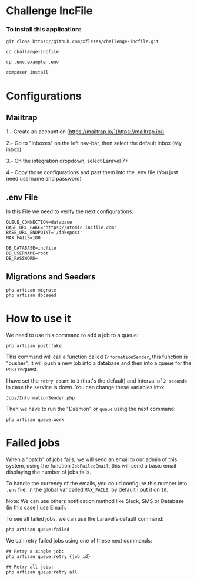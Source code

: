 # Challenge IncFile

### To install this application:

    git clone https://github.com/xfletes/challenge-incfile.git

    cd challenge-incfile

    cp .env.example .env

    composer install

# Configurations

## Mailtrap 

1.- Create an account on [https://mailtrap.io/](https://mailtrap.io/) 

2.- Go to "Inboxes" on the left nav-bar, then select the default inbox (My inbox)

3.- On the integration dropdown, select Laravel 7+

4.- Copy those configurations and past them into the .env file (You just need username and password)

## .env File

In this File we need to verify the next configurations:

    QUEUE_CONNECTION=database
    BASE_URL_FAKE='https://atomic.incfile.com'
    BASE_URL_ENDPOINT='/fakepost'
    MAX_FAILS=100
    
    DB_DATABASE=incfile
    DB_USERNAME=root
    DB_PASSWORD=


## Migrations and Seeders

    php artisan migrate
    php artisan db:seed


# How to use it

We need to use this command to add a job to a queue:

    php artisan post:fake

This command will call a function called `InformationSender`, this function is "pusher", it will push a new job into a database and then into a queue for the `POST` request.

I have set the `retry count` to `3` (that's the default) and interval of `2 seconds` in case the service is down. You can change these variables into:

    Jobs/InformationSender.php

Then we have to run the "Daemon" or `queue` using the next command:

    php artisan queue:work


# Failed jobs

When a "batch" of jobs fails, we will send an email to our admin of this system, using the function `JobFailedEmail`, this will send a basic email displaying the number of jobs fails.

To handle the currency of the emails, you could configure this number into `.env` file, in the global var called `MAX_FAILS`, by default I put it on `10`.

Note: We can use others notification method like Slack, SMS or Database (in this case I use Email).

To see all failed jobs, we can use the Laravel’s default command:

    php artisan queue:failed

We can retry failed jobs using one of these next commands:
    
    ## Retry a single job:
    php artisan queue:retry {job_id}

    ## Retry all jobs:
    php artisan queue:retry all



